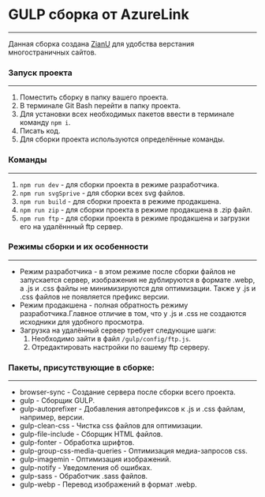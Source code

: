 # GULP сборка от AzureLink
***
Данная сборка создана [ZianU](https://github.com/AzureLinker) для удобства верстания многостраничных сайтов.
### Запуск проекта
***
1. Поместить сборку в папку вашего проекта.
2. В терминале Git Bash перейти в папку проекта.
3. Для установки всех необходимых пакетов ввести в терминале команду `npm i`.
4. Писать код.
5. Для сборки проекта используются определённые команды.
### Команды
***
1. `npm run dev` - для сборки проекта в режиме разработчика.
2. `npm run svgSprive` - для сборки всех svg файлов.
3. `npm run build` - для сборки проекта в режиме продакшена.
4. `npm run zip` - для сборки проекта в режиме продакшена в .zip файл.
5. `npm run ftp` - для сборки проекта в режиме продакшена и загрузки его на удалённный ftp сервер.
### Режимы сборки и их особенности
***
* Режим разработчика - в этом режиме после сборки файлов не запускается сервер, изображения не дублируются в формате .webp, а .js и .css файлы не минимизируются для оптимизации. Также у .js и .css файлов не появляется префикс версии.
* Режим продакшена - полная обратность режиму разработчика.Главное отличие в том, что у .js и .css не создаются исходники для удобного просмотра.
* Загрузка на удалённый сервер требует следующие шаги:
    1. Необходимо зайти в файл `/gulp/config/ftp.js`.
    2. Отредактировать настройки по вашему ftp серверу.
### Пакеты, присутствующие в сборке:
***
* browser-sync - Создание сервера после сборки всего проекта.
* gulp - Сборщик GULP.
* gulp-autoprefixer - Добавления автопрефиксов к .js и .css файлам, например, версии.
* gulp-clean-css - Чистка css файлов для оптимизации.
* gulp-file-include - Сборщик HTML файлов.
* gulp-fonter - Обработка шрифтов.
* gulp-group-css-media-queries - Оптимизация медиа-запросов css.
* gulp-imagemin - Оптимизация изображений.
* gulp-notify - Уведомления об ошибках.
* gulp-sass - Обработчик .sass файлов.
* gulp-webp - Перевод изображений в формат .webp.